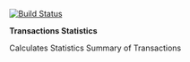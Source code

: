 [![Build Status](https://travis-ci.org/tasdemirbahadir/transactions-statistics.svg?branch=master)](https://travis-ci.org/tasdemirbahadir/transactions-statistics)
<br>

**Transactions Statistics**

Calculates Statistics Summary of Transactions